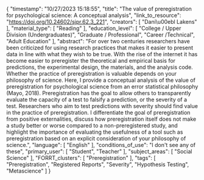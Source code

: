 {
    "timestamp": "10/27/2023 15:18:55",
    "title": "The value of preregistration for psychological science: A conceptual analysis",
    "link_to_resource": "https://doi.org/10.24602/sjpr.62.3_221",
    "creators": [
        "Dani\u00ebl Lakens"
    ],
    "material_type": [
        "Reading"
    ],
    "education_level": [
        "College / Upper Division (Undergraduates)",
        "Graduate / Professional",
        "Career /Technical",
        "Adult Education"
    ],
    "abstract": "For over two centuries researchers have been criticized for using research practices that makes it easier to present data in line with what they wish to be true. With the rise of the internet it has become easier to preregister the theoretical and empirical basis for predictions, the experimental design, the materials, and the analysis code. Whether the practice of preregistration is valuable depends on your philosophy of science. Here, I provide a conceptual analysis of the value of preregistration for psychological science from an error statistical philosophy (Mayo, 2018). Preregistration has the goal to allow others to transparently evaluate the capacity of a test to falsify a prediction, or the severity of a test. Researchers who aim to test predictions with severity should find value in the practice of preregistration. I differentiate the goal of preregistration from positive externalities, discuss how preregistration itself does not make a study better or worse compared to a non-preregistered study, and highlight the importance of evaluating the usefulness of a tool such as preregistration based on an explicit consideration of your philosophy of science.",
    "language": [
        "English"
    ],
    "conditions_of_use": "I don't see any of these",
    "primary_user": [
        "Student",
        "Teacher"
    ],
    "subject_areas": [
        "Social Science"
    ],
    "FORRT_clusters": [
        "Preregistration"
    ],
    "tags": [
        "Preregistration",
        "Registered Reports",
        "Severity",
        "Hypothesis Testing",
        "Metascience"
    ]
}